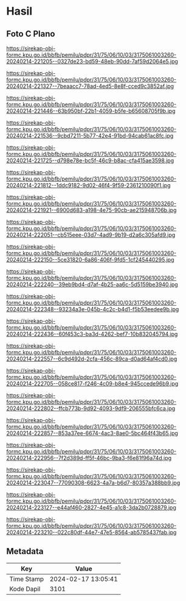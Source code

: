 # Hasil

## Foto C Plano

https://sirekap-obj-formc.kpu.go.id/bbfb/pemilu/pdpr/31/75/06/10/03/3175061003260-20240214-221205--0327de23-bd59-48eb-90dd-7af59d2064e5.jpg

https://sirekap-obj-formc.kpu.go.id/bbfb/pemilu/pdpr/31/75/06/10/03/3175061003260-20240214-221327--7beaacc7-78ad-4ed5-8e8f-cced9c3852af.jpg

https://sirekap-obj-formc.kpu.go.id/bbfb/pemilu/pdpr/31/75/06/10/03/3175061003260-20240214-221446--63b950bf-22b1-4059-b5fe-b65608705f9b.jpg

https://sirekap-obj-formc.kpu.go.id/bbfb/pemilu/pdpr/31/75/06/10/03/3175061003260-20240214-221536--9cbd7211-5b77-42e4-91bd-94cab61ac8fc.jpg

https://sirekap-obj-formc.kpu.go.id/bbfb/pemilu/pdpr/31/75/06/10/03/3175061003260-20240214-221725--d798e78e-bc5f-46c9-b8ac-cfa415ae3598.jpg

https://sirekap-obj-formc.kpu.go.id/bbfb/pemilu/pdpr/31/75/06/10/03/3175061003260-20240214-221812--1ddc9182-9d02-46f4-9f59-2361210090f1.jpg

https://sirekap-obj-formc.kpu.go.id/bbfb/pemilu/pdpr/31/75/06/10/03/3175061003260-20240214-221921--6900d683-a198-4e75-90cb-ae215948706b.jpg

https://sirekap-obj-formc.kpu.go.id/bbfb/pemilu/pdpr/31/75/06/10/03/3175061003260-20240214-222051--cb515eee-03d7-4ad9-9b19-d2a6c305afd9.jpg

https://sirekap-obj-formc.kpu.go.id/bbfb/pemilu/pdpr/31/75/06/10/03/3175061003260-20240214-222150--5ce31820-6a86-406f-9fd5-1cf245440295.jpg

https://sirekap-obj-formc.kpu.go.id/bbfb/pemilu/pdpr/31/75/06/10/03/3175061003260-20240214-222240--39eb9bd4-d7af-4b25-aa6c-5d5159be3940.jpg

https://sirekap-obj-formc.kpu.go.id/bbfb/pemilu/pdpr/31/75/06/10/03/3175061003260-20240214-222348--93234a3e-045b-4c2c-b4d1-f5b53eedee9b.jpg

https://sirekap-obj-formc.kpu.go.id/bbfb/pemilu/pdpr/31/75/06/10/03/3175061003260-20240214-222436--60f453c3-ba3d-4262-bef7-10b832045794.jpg

https://sirekap-obj-formc.kpu.go.id/bbfb/pemilu/pdpr/31/75/06/10/03/3175061003260-20240214-222557--6c9d492d-2cfa-456c-89ca-d0ad64af4cd0.jpg

https://sirekap-obj-formc.kpu.go.id/bbfb/pemilu/pdpr/31/75/06/10/03/3175061003260-20240214-222705--058ce817-f246-4c09-b8e4-945ccede96b9.jpg

https://sirekap-obj-formc.kpu.go.id/bbfb/pemilu/pdpr/31/75/06/10/03/3175061003260-20240214-222802--ffcb773b-9d92-4093-9df9-206555bfc6ca.jpg

https://sirekap-obj-formc.kpu.go.id/bbfb/pemilu/pdpr/31/75/06/10/03/3175061003260-20240214-222857--853a37ee-6674-4ac3-8ae0-5bc464f43b65.jpg

https://sirekap-obj-formc.kpu.go.id/bbfb/pemilu/pdpr/31/75/06/10/03/3175061003260-20240214-222956--7f2d389d-ff5f-46bc-9ba3-f6e81f96a74d.jpg

https://sirekap-obj-formc.kpu.go.id/bbfb/pemilu/pdpr/31/75/06/10/03/3175061003260-20240214-223047--77090308-6623-4a7a-b6d7-80357a388bb9.jpg

https://sirekap-obj-formc.kpu.go.id/bbfb/pemilu/pdpr/31/75/06/10/03/3175061003260-20240214-223127--e44af460-2827-4e45-a1c8-3da2b0728879.jpg

https://sirekap-obj-formc.kpu.go.id/bbfb/pemilu/pdpr/31/75/06/10/03/3175061003260-20240214-223210--022c80df-44e7-47e5-8564-ab5785437fab.jpg


## Metadata

| Key        | Value               |
| ---------- | ------------------- |
| Time Stamp | 2024-02-17 13:05:41 |
| Kode Dapil | 3101                |



